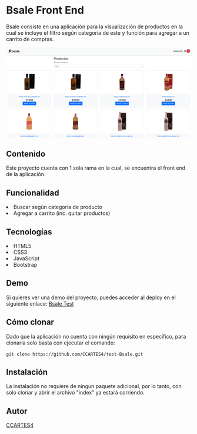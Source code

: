 # Bsale Front End

Bsale consiste en una aplicación para la visualización de productos en la cual se incluye el filtro según categoría de este y función para agregar a un carrito de compras.

<img src="./docs/preview.png">

## Contenido  
Este proyecto cuenta con 1 sola rama en la cual, se encuentra el front end de la aplicación.  

## Funcionalidad

<li> Buscar según categoría de producto
<li> Agregar a carrito (inc. quitar productos)

## Tecnologías

<li> HTML5
<li> CSS3
<li> JavaScript
<li> Bootstrap

## Demo

Si quieres ver una demo del proyecto, puedes acceder al deploy en el siguiente enlace: <a href="https://gifted-yalow-bfed1b.netlify.app/">Bsale Test </a>

## Cómo clonar

Dado que la aplicación no cuenta con ningún requisito en especifico, para clonarla solo basta con ejecutar el comando: 
~~~ 
git clone https://github.com/CCARTES4/test-Bsale.git
~~~

## Instalación 

La instalación no requiere de ningun paquete adicional, por lo tanto, con solo clonar y abrir el archivo "index" ya estará corriendo.

## Autor

<a href="https://github.com/CCARTES4"> CCARTES4</a>